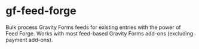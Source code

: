 # gf-feed-forge
Bulk process Gravity Forms feeds for existing entries with the power of Feed Forge. Works with most feed-based Gravity Forms add-ons (excluding payment add-ons).
